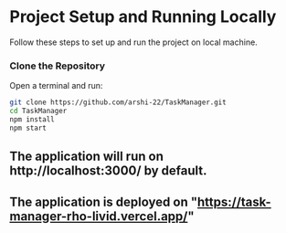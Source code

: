# Project Setup and Running Locally

Follow these steps to set up and run the project on local machine.

### Clone the Repository

Open a terminal and run:

```sh
git clone https://github.com/arshi-22/TaskManager.git
cd TaskManager
npm install
npm start
```

## The application will run on http://localhost:3000/ by default.
## The application is deployed on "https://task-manager-rho-livid.vercel.app/"
